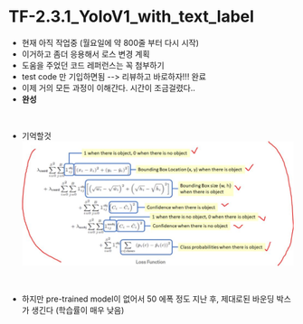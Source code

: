 # TF-2.3.1_YoloV1_with_text_label
* 현재 아직 작업중 (월요일에 약 800줄 부터 다시 시작)
* 이거하고 좀더 응용해서 로스 변경 계획
* 도움을 주었던 코드 레퍼런스는 꼭 첨부하기
* test code 만 기입하면됨 --> 리뷰하고 바로하자!!! 완료
* 이제 거의 모든 과정이 이해간다. 시간이 조금걸렸다..
* **완성**
<br/>

* 기억할것
![image-20201208185458269](https://github.com/Kimyuhwanpeter/TF-2.3.1_YoloV1_with_text_label/blob/main/important.JPG)
<br/>

* 하지만 pre-trained model이 없어서 50 에폭 정도 지난 후, 제대로된 바운딩 박스가 생긴다 (학습률이 매우 낮음)
